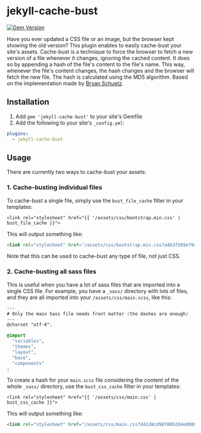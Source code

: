# jekyll-cache-bust

[![Gem Version](https://badge.fury.io/rb/jekyll-cache-bust.svg)](http://badge.fury.io/rb/jekyll-cache-bust)

Have you ever updated a CSS file or an image, but the browser kept showing the old version? This plugin enables to easily cache-bust your site's assets. Cache-bust is a technique to force the browser to fetch a new version of a file whenever it changes, ignoring the cached content. It does so by appending a hash of the file's content to the file's name. This way, whenever the file's content changes, the hash changes and the browser will fetch the new file. The hash is calculated using the MD5 algorithm. Based on the implementation made by [Bryan Schuetz](https://distresssignal.org/busting-css-cache-with-jekyll-md5-hash/).

## Installation

1. Add `gem 'jekyll-cache-bust'` to your site's Gemfile
2. Add the following to your site's `_config.yml`:

```yml
plugins:
  - jekyll-cache-bust
```

## Usage

There are currently two ways to cache-bust your assets:

### 1. Cache-busting individual files

To cache-bust a single file, simply use the `bust_file_cache` filter in your templates:

```liquid
<link rel="stylesheet" href="{{ '/assets/css/bootstrap.min.css' | bust_file_cache }}">
```

This will output something like:

```html
<link rel="stylesheet" href="/assets/css/bootstrap.min.css?a4b3f509e79c54a512b890d73235ef04">
```

Note that this can be used to cache-bust any type of file, not just CSS.

### 2. Cache-busting all sass files

This is useful when you have a lot of sass files that are imported into a single CSS file. For example, you have a `_sass/` directory with lots of files, and they are all imported into your `/assets/css/main.scss`, like this:

```scss
---
# Only the main Sass file needs front matter (the dashes are enough)
---
@charset "utf-8";

@import
  "variables",
  "themes",
  "layout",
  "base",
  "components"
;
```

To create a hash for your `main.scss` file considering the content of the whole `_sass/` directory, use the `bust_css_cache` filter in your templates:

```liquid
<link rel="stylesheet" href="{{ '/assets/css/main.css' | bust_css_cache }}">
```

This will output something like:

```html
<link rel="stylesheet" href="/assets/css/main.css?d41d8cd98f00b204e9800998ecf8427e">
```
